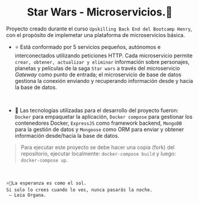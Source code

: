  <h1 align="center">Star Wars - Microservicios.🌌 </h1>


Proyecto creado durante el curso ```Upskilling Back End del Bootcamp Henry```, con el propósito de implemetar una plataforma de microservicios básica. 


* ⭐ Está conformado por 5 servicios pequeños, autónomos e interconectados utilizando peticiones HTTP. Cada microservicio permite ```crear, obtener, actualizar y eliminar``` información sobre personajes, planetas
y películas de la saga ```Star wars``` a través del microservicio _Gateway_ como punto de entrada; el microservicio de base de datos gestiona la conexión enviando y recuperando información desde y hacia la base de datos.

 <br />

* 🤖 Las tecnologías utilizadas para el desarrollo del proyecto fueron: ```Docker``` para empaquetar la aplicación, ```Docker compose``` para gestionar los contenedores Docker, ```ExpressJS``` como framework backend, ```MongoDB``` para la gestión de datos y ```Mongoose``` como ORM para enviar y obtener información desde/hacia la base de datos.

> Para ejecutar este proyecto se debe hacer una copia (fork) del repositorio, ejecutar localmente: ```docker-compose build``` y luego: ```docker-compose up```.
 <br />

```
⭐👸La esperanza es como el sol. 
Si solo lo crees cuando lo ves, nunca pasarás la noche.
 — Leia Organa.
```

